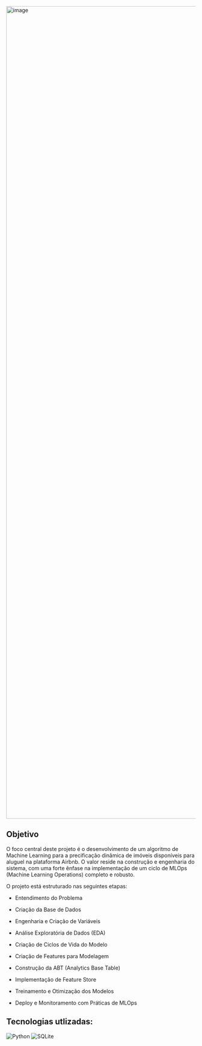 <img width="3840" height="2160" alt="image" src="https://github.com/user-attachments/assets/3d68948e-963a-46f0-a261-d1c91d2efc15" />


## Objetivo

O foco central deste projeto é o desenvolvimento de um algoritmo de Machine Learning para a precificação dinâmica de imóveis disponíveis para aluguel na plataforma Airbnb. O valor reside na construção e engenharia do sistema, com uma forte ênfase na implementação de um ciclo de MLOps (Machine Learning Operations) completo e robusto.

O projeto está estruturado nas seguintes etapas:

- Entendimento do Problema

- Criação da Base de Dados

- Engenharia e Criação de Variáveis

- Análise Exploratória de Dados (EDA)

- Criação de Ciclos de Vida do Modelo

- Criação de Features para Modelagem

- Construção da ABT (Analytics Base Table)

- Implementação de Feature Store

- Treinamento e Otimização dos Modelos

- Deploy e Monitoramento com Práticas de MLOps

## Tecnologias utlizadas: 

![Python](https://img.shields.io/badge/python-3670A0?style=for-the-badge&logo=python&logoColor=ffdd54) ![SQLite](https://img.shields.io/badge/sqlite-%2307405e.svg?style=for-the-badge&logo=sqlite&logoColor=white)

